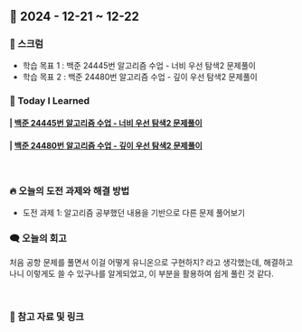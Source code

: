 ## 📆 2024 - 12-21 ~ 12-22

### 🔔 스크럼

- 학습 목표 1 : 백준 24445번 알고리즘 수업 - 너비 우선 탐색2 문제풀이
- 학습 목표 2 : 백준 24480번 알고리즘 수업 - 깊이 우선 탐색2 문제풀이
  <br/>



### 🚀 Today I Learned


#### | [백준 24445번 알고리즘 수업 - 너비 우선 탐색2 문제풀이](https://github.com/availrum/newb/blob/main/algoritm_bfs2.cpp)



#### | [백준 24480번 알고리즘 수업 - 깊이 우선 탐색2 문제풀이](https://github.com/availrum/newb/blob/main/algoritm_dfs2.cpp)

<br/>

### 🔥 오늘의 도전 과제와 해결 방법

- 도전 과제 1: 알고리즘 공부했던 내용을 기반으로 다른 문제 풀어보기
  <br/>
  

### 🗨️ 오늘의 회고

<!--
- 오늘의 학습 경험에 대한 자유로운 생각이나 느낀 점을 기록합니다.
- 성공적인 점, 개선해야 할 점, 새롭게 시도하고 싶은 방법 등을 포함할 수 있습니다.-->

처음 공항 문제를 풀면서 이걸 어떻게 유니온으로 구현하지? 라고 생각했는데, 해결하고 나니 이렇게도 쓸 수 있구나를 알게되었고, 이 부분을 활용하여 쉽게 풀린 것 같다. 

<br/>


### 📰 참고 자료 및 링크
